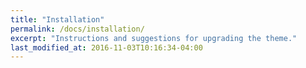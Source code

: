 ```yaml
---
title: "Installation"
permalink: /docs/installation/
excerpt: "Instructions and suggestions for upgrading the theme."
last_modified_at: 2016-11-03T10:16:34-04:00
---
```


